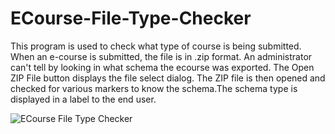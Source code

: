 # ECourse-File-Type-Checker
This program is used to check what type of course is being submitted. 
When an e-course is submitted, the file is in .zip format. An administrator can't tell by looking in what schema the ecourse was exported. The Open ZIP File button displays the file select dialog. The ZIP file is then opened and checked for various markers to know the schema.The schema type is displayed in a label to the end user.
 
![ECourse File Type Checker](https://github.com/777string/ECourse-File-Type-Checker/assets/322276/07cc295e-1461-4682-970a-b450f45a1c69)
